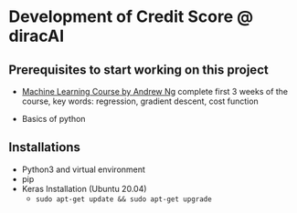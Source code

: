 # Development of Credit Score @ diracAI


## Prerequisites to start working on this project

  - [Machine Learning Course by Andrew Ng](https://www.coursera.org/learn/machine-learning)
     complete first 3 weeks of the course, key words: regression, gradient descent, cost function

  - Basics of python


## Installations
   - Python3 and virtual environment
   - pip   
   - Keras Installation (Ubuntu 20.04)
     - `sudo apt-get update && sudo apt-get upgrade`



